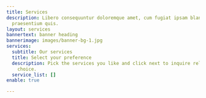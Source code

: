 ```yaml
---
title: Services
description: Libero consequuntur doloremque amet, cum fugiat ipsam blanditiis corrupti
  praesentium quis.
layout: services
bannertext: banner heading
bannerimage: images/banner-bg-1.jpg
services:
  subtitle: Our services
  title: Select your preference
  description: Pick the services you like and click next to inquire related to your
    choice.
  service_list: []
enable: true

---
```

